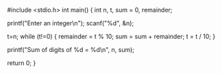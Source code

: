 #include <stdio.h>
int main()
{
   int n, t, sum = 0, remainder;

   printf("Enter an integer\n");
   scanf("%d", &n);

   t=n;
   while (t!=0)
   {
      remainder = t % 10;
      sum = sum + remainder;
      t = t / 10;
   }

   printf("Sum of digits of %d = %d\n", n, sum);

   return 0;
}

